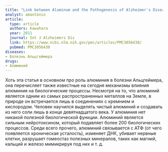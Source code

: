 ```yaml
---
title: "Link between Aluminum and the Pathogenesis of Alzheimer's Disease: The Integration of the Aluminum and Amyloid Cascade Hypotheses"
analyst: amantonio
article:
  type: article
  authors: Kawahara
  year: 2011
  journal: Int J Alzheimers Dis
  link: https://www.ncbi.nlm.nih.gov/pmc/articles/PMC3056430/
  pubmed: PMC3056430
diseases:
- Болезнь Альцгеймера
drugs:
- Алюминий
---
```


Хоть эта статья в основном про роль алюминия в болезни Альцгеймера, она перечисляет также известные на сегодня механизмы влияния алюминия на биологические процессы.
Несмотря на то, что алюминий является одним из самых распространенных металлов на Земле, в природе он встречается лишь в соединениях с кремнием и кислородом. Человек научился выделять чистый алюминий и создавать из него соли лишь в конце девятнадцатого века.
У алюминия нет никакой полезной биологической функции.
Алюминий является сильным нейротоксином, который подавляет более 200 биологических процессов.
Среди всего прочего, алюминий связывается с АТФ (от чего появляется хроническая усталость), изменяет ДНК, убивает нервные клетки, разрушает гомеостаз полезных минералов, таких как магний, кальций и железо мимикрируя под них и т. д.
